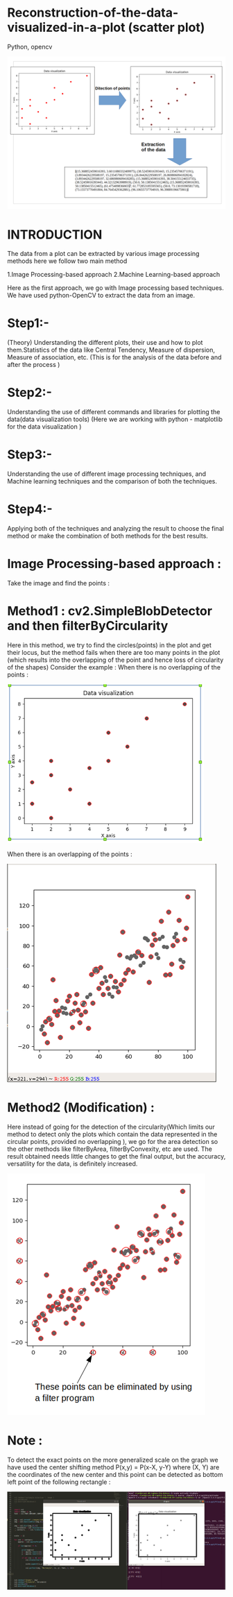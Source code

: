 # Reconstruction-of-the-data-visualized-in-a-plot (scatter plot)
Python, opencv   


![](Images/viv1.png)

# INTRODUCTION
 
The data from a plot can be extracted  by various image processing methods  here we follow two main method 

1.Image Processing-based approach 
2.Machine Learning-based approach 

Here as the first approach, we go with Image processing based techniques. We have used python-OpenCV to extract the data from an image.

# Step1:- 
(Theory) Understanding the different plots, their use and how to plot them.Statistics of the data like Central Tendency, Measure of dispersion, Measure of association, etc. (This is for the analysis of the data before and after the process ) 
# Step2:- 
Understanding the use of different  commands and libraries for plotting the data(data visualization tools)
 (Here we are working with python - matplotlib for the data visualization )
# Step3:- 
Understanding the use of different image processing techniques, and Machine learning techniques and the comparison of both the techniques.
# Step4:-
Applying both of the techniques and analyzing the result to choose the final method or make the combination of both methods for the best results.


# Image Processing-based approach :
 
 
Take the image and find the points :
# Method1  : cv2.SimpleBlobDetector  and then  filterByCircularity 
Here in this method, we  try to find the circles(points) in the plot and get their locus,  but the method fails when  there are too many points in the plot (which results into the overlapping of the point and hence loss of circularity of the shapes)
Consider the example :
When there is no overlapping of the points :

![](Images/subf2.png)



When there is an overlapping of the points :


![](Images/subf3.png)


# Method2 (Modification) :
Here instead of going for the detection of the circularity(Which limits our method to detect only the plots which contain the data represented in the circular points, provided no overlapping ), we go for the area detection so the other methods like filterByArea, filterByConvexity, etc are used.
The result obtained needs little changes to get the final output, but the accuracy, versatility for the data, is definitely increased.

![](Images/subf4.png)


# Note :
To detect the exact points on the more generalized scale on the graph we have used the center shifting method P(x,y) = P(x-X, y-Y) where (X, Y) are the coordinates of the new center and this point can be detected as bottom left point of the following rectangle :

![](Images/subf_last.png)

